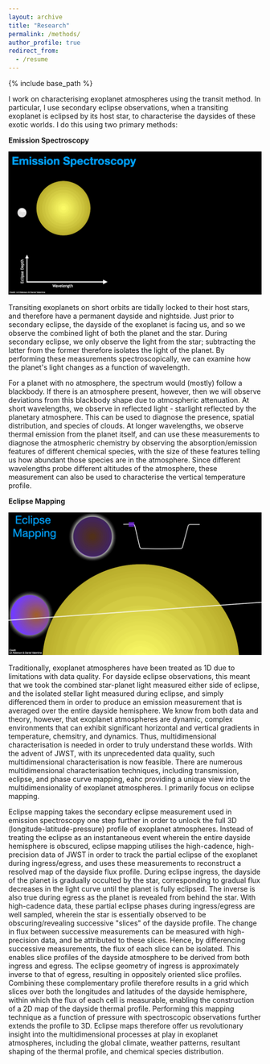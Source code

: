 ```yaml
---
layout: archive
title: "Research"
permalink: /methods/
author_profile: true
redirect_from:
  - /resume
---
```


{% include base_path %}

I work on characterising exoplanet atmospheres using the transit method. In particular, I use secondary eclipse observations, when a transiting exoplanet is eclipsed by its host star, to characterise the daysides of these exotic worlds. I do this using two primary methods:

**Emission Spectroscopy**

![Emission Spectroscopy GIF](../images/emission_spec_gif_v2.gif)

Transiting exoplanets on short orbits are tidally locked to their host stars, and therefore have a permanent dayside and nightside. Just prior to secondary eclipse, the dayside of the exoplanet is facing us, and so we observe the combined light of both the planet and the star. During secondary eclipse, we only observe the light from the star; subtracting the latter from the former therefore isolates the light of the planet. By performing these measurements spectroscopically, we can examine how the planet's light changes as a function of wavelength.

For a planet with no atmosphere, the spectrum would (mostly) follow a blackbody. If there is an atmosphere present, however, then we will observe deviations from this blackbody shape due to atmospheric attenuation. At short wavelengths, we observe in reflected light - starlight reflected by the planetary atmosphere. This can be used to diagnose the presence, spatial distribution, and species of clouds. At longer wavelengths, we observe thermal emission from the planet itself, and can use these measurements to diagnose the atmospheric chemistry by observing the absorption/emission features of different chemical species, with the size of these features telling us how abundant those species are in the atmosphere. Since different wavelengths probe different altitudes of the atmosphere, these measurement can also be used to characterise the vertical temperature profile.

**Eclipse Mapping**

![Eclipse Mapping GIF](../images/eclipse_mapping_gif.gif)

Traditionally, exoplanet atmospheres have been treated as 1D due to limitations with data quality. For dayside eclipse observations, this meant that we took the combined star-planet light measured either side of eclipse, and the isolated stellar light measured during eclipse, and simply differenced them in order to produce an emission measurement that is averaged over the entire dayside hemisphere. We know from both data and theory, however, that exoplanet atmospheres are dynamic, complex environments that can exhibit significant horizontal and vertical gradients in temperature, chemsitry, and dynamics. Thus, multidimensional characterisation is needed in order to truly understand these worlds. With the advent of JWST, with its unprecedented data quality, such multidimensional characterisation is now feasible. There are numerous multidimensional characterisation techniques, including transmission, eclipse, and phase curve mapping, eahc providing a unique view into the multidimensionality of exoplanet atmospheres. I primarily focus on eclipse mapping.

Eclipse mapping takes the secondary eclipse measurement used in emission spectroscopy one step further in order to unlock the full 3D (longitude-latitude-pressure) profile of exoplanet atmospheres. Instead of treating the eclipse as an instantaneous event wherein the entire dayside hemisphere is obscured, eclipse mapping utilises the high-cadence, high-precision data of JWST in order to track the partial eclipse of the exoplanet during ingress/egress, and uses these measurements to reconstruct a resolved map of the dayside flux profile. During eclipse ingress, the dayside of the planet is gradually occulted by the star, corresponding to gradual flux decreases in the light curve until the planet is fully eclipsed. The inverse is also true during egress as the planet is revealed from behind the star. With high-cadence data, these partial eclipse phases during ingress/egress are well sampled, wherein the star is essentially observed to be obscuring/revealing successive "slices" of the dayside profile. The change in flux between successive measurements can be measured with high-precision data, and be attributed to these slices. Hence, by differencing successive measurements, the flux of each slice can be isolated. This enables slice profiles of the dayside atmosphere to be derived from both ingress and egress. The eclipse geometry of ingress is approximately inverse to that of egress, resulting in oppositely oriented slice profiles. Combining these complementary profile therefore results in a grid which slices over both the longitudes and latitudes of the dayside hemisphere, within which the flux of each cell is measurable, enabling the construction of a 2D map of the dayside thermal profile. Performing this mapping technique as a function of pressure with spectroscopic observations further extends the profile to 3D. Eclipse maps therefore offer us revolutionary insight into the multidimensional processes at play in exoplanet atmospheres, including the global climate, weather patterns, resultant shaping of the thermal profile, and chemical species distribution. 

[//]: # (By exploiting the geometry of eclipse with high-cadence observations, eclipse mapping can therefore additionally measure the latitudinal profile, and overall constrain smaller-scale structure than is possible with phase mapping. However, eclipse mapping requires higher quality data than phase mapping, and can only map the dayside.)


[//]: # (**How Eclipse Mapping Works:**)


